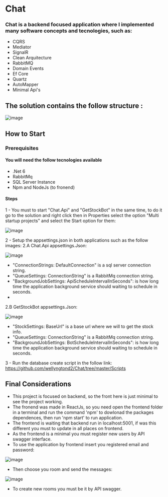 # Chat
### Chat is a backend focused application where I implemented many software concepts and tecnologies, such as: 
* CQRS
* Mediator
* SignalR
* Clean Arquitecture
* RabbitMQ
* Domain Events
* Ef Core
* Quartz
* AutoMapper
* Minimal Api's

## The solution contains the follow structure :
![image](https://user-images.githubusercontent.com/13359384/205627209-514b8945-973f-4e3e-ba73-8a7cd351e12f.png)

## How to Start

### Prerequisites

#### You will need the follow tecnologies available

* .Net 6
* RabbitMq 
* SQL Server Instance
* Npm and NodeJs (to fronend)

#### Steps

1 - You must to start "Chat.Api" and "GetStockBot" in the same time, to do it go to the solution and right click then in Properties select the option "Multi startup projects" and select the Start option for them:

![image](https://user-images.githubusercontent.com/13359384/205627974-3850e4e6-a26b-4356-beef-2a043195b4f2.png)

2 - Setup the appsettings.json in both applications such as the follow images:
2.A Chat.Api appsettings.Json:

![image](https://user-images.githubusercontent.com/13359384/205629499-1c99fa37-29ee-4d37-b6c9-67b5f0cf8949.png)

- "ConnectionStrings: DefaultConnection" is a sql server connection string.
- "QueueSettings: ConnectionString" is a RabbitMq connection string.
- "BackgroundJobSettings: ApiScheduleIntervalInSeconds": is how long time the application background service should waiting to schedule in seconds.
- 
2.B GetStockBot appsettings.Json:

![image](https://user-images.githubusercontent.com/13359384/205630285-e9e59531-d3af-4415-b1d2-e57f6da263da.png)


- "StockSettings: BaseUrl" is a base url where we will to get the stock info.
- "QueueSettings: ConnectionString" is a RabbitMq connection string.
- "BackgroundJobSettings: BotScheduleIntervalInSeconds": is how long time the application background service should waiting to schedule in seconds.

3 - Run the database create script in the follow link:
 https://github.com/wellyngtond2/Chat/tree/master/Scripts

## Final Considerations

* This project is focused on backend, so the front here is just minimal to see the project working.
* The fronend was made in ReactJs, so you need open the frontend folder in a terminal and run the command 'npm' to dowlonad the packages dependences, then run 'npm start' to run application.
* The frontend is waiting that backend run in localhost:5001, if was this different you must to update in all places on frontend.
* As the frontend is a minimal you must register new users by API swagger interface.
* To use the application by frontend insert you registered email and password:

![image](https://user-images.githubusercontent.com/13359384/205638061-d0525d0c-d96c-4e94-b0ff-d1ee7cf0a808.png)

* Then choose you room and send the messages:

![image](https://user-images.githubusercontent.com/13359384/205638109-4b1cf921-fbb1-4f21-ae94-583b633df00d.png)

* To create new rooms you must be it by API swagger.
